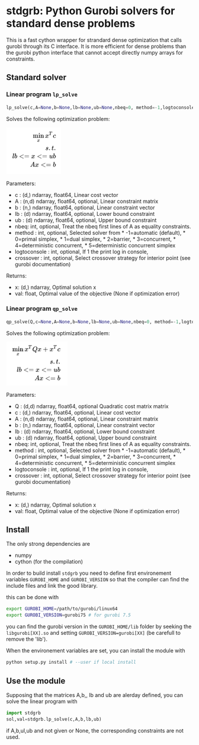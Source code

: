 # stdgrb: Python Gurobi solvers for standard dense problems 

This is a fast cython wrapper for strandard dense optimization that calls 
gurobi through its C interface. It is more efficient for dense problems 
than the gurobi python 
interface that cannot accept directly numpy arrays for constraints.

## Standard solver

### Linear program `lp_solve`

```python
lp_solve(c,A=None,b=None,lb=None,ub=None,nbeq=0, method=-1,logtoconsole=1, crossover=-1)
```

Solves the following optimization problem:

![LP](imgs/lp.png)

Parameters:
* c : (d,) ndarray, float64,
    Linear cost vector
* A : (n,d) ndarray, float64, optional,
    Linear constraint matrix
* b : (n,) ndarray, float64, optional,
    Linear constraint vector
* lb : (d) ndarray, float64, optional,
    Lower bound constraint
* ub : (d) ndarray, float64, optional,
    Upper bound constraint
* nbeq: int, optional,
    Treat the nbeq first lines of A as equality constraints.    
* method : int, optional,
    Selected solver from * -1=automatic (default), * 0=primal simplex, * 1=dual simplex, * 2=barrier, * 3=concurrent, * 4=deterministic concurrent, * 5=deterministic concurrent simplex
* logtoconsole : int, optional,
    If 1 the print log in console,
* crossover : int, optional,
    Select crossover strategy for interior point (see gurobi documentation)


Returns:
* x: (d,) ndarray,
    Optimal solution x
* val: float,
    Optimal value of the objective (None if optimization error)


### Linear program `qp_solve`

```python
qp_solve(Q,c=None,A=None,b=None,lb=None,ub=None,nbeq=0, method=-1,logtoconsole=1, crossover=-1)
```

Solves the following optimization problem:

![QP](imgs/qp.png)

Parameters:
* Q : (d,d) ndarray, float64, optional
    Quadratic cost matrix matrix
* c : (d,) ndarray, float64, optional,
    Linear cost vector
* A : (n,d) ndarray, float64, optional,
    Linear constraint matrix
* b : (n,) ndarray, float64, optional,
    Linear constraint vector
* lb : (d) ndarray, float64, optional,
    Lower bound constraint
* ub : (d) ndarray, float64, optional,
    Upper bound constraint
* nbeq: int, optional,
    Treat the nbeq first lines of A as equality constraints.    
* method : int, optional,
    Selected solver from * -1=automatic (default), * 0=primal simplex, * 1=dual simplex, * 2=barrier, * 3=concurrent, * 4=deterministic concurrent, * 5=deterministic concurrent simplex
* logtoconsole : int, optional,
    If 1 the print log in console,
* crossover : int, optional,
    Select crossover strategy for interior point (see gurobi documentation)


Returns:
* x: (d,) ndarray,
    Optimal solution x
* val: float,
    Optimal value of the objective (None if optimization error)



## Install

The only strong dependencies are

* numpy
* cython (for the compilation)

In order to build install ```stdgrb``` you need to define first environement 
variables ```GUROBI_HOME``` and ```GUROBI_VERSION``` so that the compiler can 
find the include files and link the good library.

this can be done with 

```bash
export GUROBI_HOME=/path/to/gurobi/linux64
export GUROBI_VERSION=gurobi75 # for gurobi 7.5
``` 

you can find the gurobi version in the ```GUROBI_HOME/lib``` folder by seeking 
the ```libgurobi[XX].so``` and setting ```GUROBI_VERSION=gurobi[XX]``` 
(be carefull to remove the 'lib').

When the environement variables are set, you can install the module with

```bash
python setup.py install # --user if local install
```

## Use the module


Supposing that the matrices A,b,, lb and ub are alerday defined, you can solve
 the linear program with
 
 
 ```python
 import stdgrb
 sol,val=stdgrb.lp_solve(c,A,b,lb,ub)
 ```
 
 if A,b,ul,ub and not given or None, the corresponding constraints are not 
 used.
 
 
 
